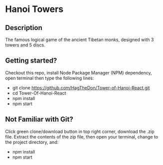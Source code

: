 # Hanoi Towers 
## Description
The famous logical game of the ancient Tibetan monks, designed with 3 towers and 5 discs.

## Getting started?
Checkout this repo, install Node Package Manager (NPM) dependency, open terminal then type the following lines:
+ git clone https://github.com/HagTheDon/Tower-of-Hanoi-React.git
+ cd Tower-Of-Hanoi-React
+ npm install
+ npm start

## Not Familiar with Git?
Click green clone/download button in top right corner, download the .zip file. Extract the contents of the zip file, then open your terminal, change to the project directory, and:
+ npm install
+ npm start
